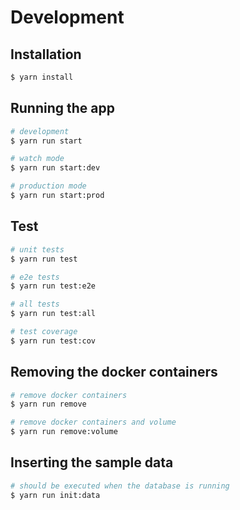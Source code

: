 # Development

## Installation

```bash
$ yarn install
```

## Running the app

```bash
# development
$ yarn run start

# watch mode
$ yarn run start:dev

# production mode
$ yarn run start:prod
```

## Test

```bash
# unit tests
$ yarn run test

# e2e tests
$ yarn run test:e2e

# all tests
$ yarn run test:all

# test coverage
$ yarn run test:cov
```

## Removing the docker containers

```bash
# remove docker containers
$ yarn run remove

# remove docker containers and volume
$ yarn run remove:volume
```

## Inserting the sample data

```bash
# should be executed when the database is running
$ yarn run init:data
```
